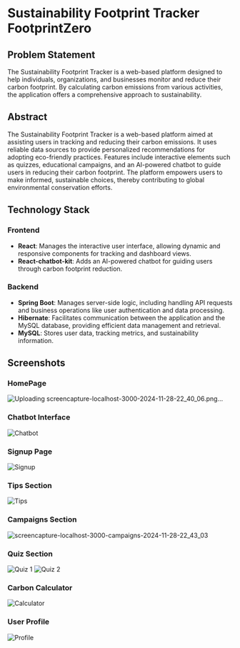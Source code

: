 # Sustainability Footprint Tracker  FootprintZero

## Problem Statement
The Sustainability Footprint Tracker is a web-based platform designed to help individuals, organizations, and businesses monitor and reduce their carbon footprint. By calculating carbon emissions from various activities, the application offers a comprehensive approach to sustainability.

## Abstract
The Sustainability Footprint Tracker is a web-based platform aimed at assisting users in tracking and reducing their carbon emissions. It uses reliable data sources to provide personalized recommendations for adopting eco-friendly practices. Features include interactive elements such as quizzes, educational campaigns, and an AI-powered chatbot to guide users in reducing their carbon footprint. The platform empowers users to make informed, sustainable choices, thereby contributing to global environmental conservation efforts.

## Technology Stack

### Frontend
- **React**: Manages the interactive user interface, allowing dynamic and responsive components for tracking and dashboard views.
- **React-chatbot-kit**: Adds an AI-powered chatbot for guiding users through carbon footprint reduction.

### Backend
- **Spring Boot**: Manages server-side logic, including handling API requests and business operations like user authentication and data processing.
- **Hibernate**: Facilitates communication between the application and the MySQL database, providing efficient data management and retrieval.
- **MySQL**: Stores user data, tracking metrics, and sustainability information.


## Screenshots

### HomePage
![Uploading screencapture-localhost-3000-2024-11-28-22_40_06.png…]()

### Chatbot Interface
![Chatbot](https://github.com/user-attachments/assets/cf3b3679-2bce-4808-85ca-58e55dbfabc4) 

### Signup Page
![Signup](https://github.com/user-attachments/assets/3cf6ee1b-ad87-4a35-b17d-9ac9d20ebab0)

### Tips Section
![Tips](https://github.com/user-attachments/assets/1d44925d-7d48-45e4-b2db-7c820c24735e)

### Campaigns Section
![screencapture-localhost-3000-campaigns-2024-11-28-22_43_03](https://github.com/user-attachments/assets/2c7f831e-f8ab-4c7e-b60d-97ae5580e24a)

### Quiz Section
![Quiz 1](https://github.com/user-attachments/assets/8517d41d-327a-4167-ad2d-3510c40ed1d2) ![Quiz 2](https://github.com/user-attachments/assets/9eae0aa2-3c77-4956-a2d6-b85e4a253f18)

### Carbon Calculator
![Calculator](https://github.com/user-attachments/assets/c38cabfc-5903-4284-9451-bc069add4748)

### User Profile
![Profile](https://github.com/user-attachments/assets/993a04ee-2d0d-4154-b668-4a64d46e48a1)












